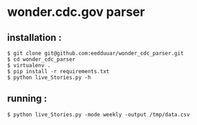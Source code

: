 # wonder.cdc.gov parser


## installation :

```
$ git clone git@github.com:eedduuar/wonder_cdc_parser.git
$ cd wonder_cdc_parser
$ virtualenv .
$ pip install -r requirements.txt
$ python live_Stories.py -h
```


## running :

```
$ python live_Stories.py -mode weekly -output /tmp/data.csv 
```

